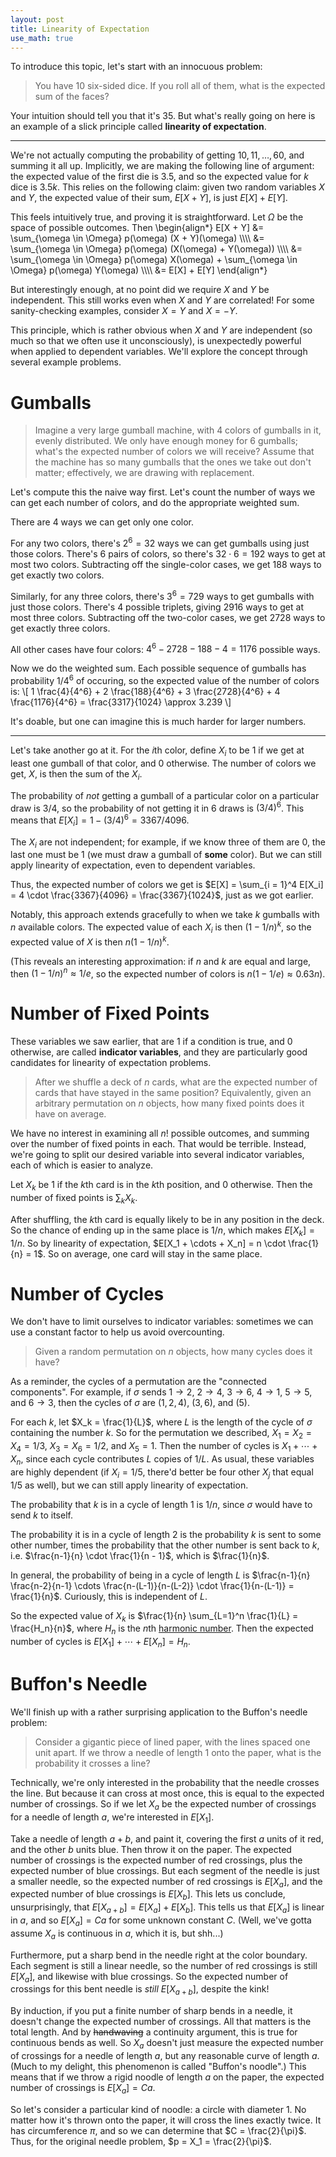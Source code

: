 ```yaml
---
layout: post
title: Linearity of Expectation
use_math: true
---
```

<div style="display: none;">
$\newcommand{\RR}{\Bbb R}$
</div>

To introduce this topic, let's start with an innocuous problem:

> You have $10$ six-sided dice. If you roll all of them, what is the expected sum of the faces?

Your intuition should tell you that it's $35$. But what's really going on here is an example of a slick principle called **linearity of expectation**.

<!--more-->
---

We're not actually computing the probability of getting $10, 11, \ldots, 60$, and summing it all up. Implicitly, we are making the following line of argument: the expected value of the first die is $3.5$, and so the expected value for $k$ dice is $3.5k$. This relies on the following claim: given two random variables $X$ and $Y$, the expected value of their sum, $E[X + Y]$, is just $E[X] + E[Y]$.

This feels intuitively true, and proving it is straightforward. Let $\Omega$ be the space of possible outcomes. Then
\begin{align\*}
E[X + Y] &= \sum_{\omega \in \Omega} p(\omega) (X + Y)(\omega) \\\\\\\\
&= \sum_{\omega \in \Omega} p(\omega) (X(\omega) + Y(\omega)) \\\\\\\\
&= \sum_{\omega \in \Omega} p(\omega) X(\omega) + \sum_{\omega \in \Omega} p(\omega) Y(\omega) \\\\\\\\
&= E[X] + E[Y]
\end{align\*}

But interestingly enough, at no point did we require $X$ and $Y$ be independent. This still works even when $X$ and $Y$ are correlated! For some sanity-checking examples, consider $X = Y$ and $X = -Y$.

This principle, which is rather obvious when $X$ and $Y$ are independent (so much so that we often use it unconsciously), is unexpectedly powerful when applied to dependent variables. We'll explore the concept through several example problems.


# Gumballs

> Imagine a very large gumball machine, with $4$ colors of gumballs in it, evenly distributed. We only have enough money for $6$ gumballs; what's the expected number of colors we will receive? Assume that the machine has so many gumballs that the ones we take out don't matter; effectively, we are drawing with replacement.

Let's compute this the naive way first. Let's count the number of ways we can get each number of colors, and do the appropriate weighted sum.

There are $4$ ways we can get only one color.

For any two colors, there's $2^6 = 32$ ways we can get gumballs using just those colors. There's $6$ pairs of colors, so there's $32 \cdot 6 = 192$ ways to get at most two colors. Subtracting off the single-color cases, we get $188$ ways to get exactly two colors.

Similarly, for any three colors, there's $3^6 = 729$ ways to get gumballs with just those colors. There's $4$ possible triplets, giving $2916$ ways to get at most three colors. Subtracting off the two-color cases, we get $2728$ ways to get exactly three colors.

All other cases have four colors: $4^6 - 2728 - 188 - 4 = 1176$ possible ways.

Now we do the weighted sum. Each possible sequence of gumballs has probability $1/4^6$ of occuring, so the expected value of the number of colors is:
\\[ 1 \frac{4}{4^6} + 2 \frac{188}{4^6} + 3 \frac{2728}{4^6} + 4 \frac{1176}{4^6} = \frac{3317}{1024} \approx 3.239 \\]

It's doable, but one can imagine this is much harder for larger numbers.

---

Let's take another go at it. For the $i$th color, define $X_i$ to be $1$ if we get at least one gumball of that color, and $0$ otherwise. The number of colors we get, $X$, is then the sum of the $X_i$.

The probability of *not* getting a gumball of a particular color on a particular draw is $3/4$, so the probability of not getting it in $6$ draws is $(3/4)^6$. This means that $E[X_i] = 1 - (3/4)^6 = 3367/4096$.

The $X_i$ are not independent; for example, if we know three of them are $0$, the last one must be $1$ (we must draw a gumball of **some** color). But we can still apply linearity of expectation, even to dependent variables.

Thus, the expected number of colors we get is $E[X] = \sum_{i = 1}^4 E[X_i] = 4 \cdot \frac{3367}{4096} = \frac{3367}{1024}$, just as we got earlier.

Notably, this approach extends gracefully to when we take $k$ gumballs with $n$ available colors. The expected value of each $X_i$ is then $(1 - 1/n)^k$, so the expected value of $X$ is then $n (1 - 1/n)^k$.

(This reveals an interesting approximation: if $n$ and $k$ are equal and large, then $(1 - 1/n)^n \approx 1/e$, so the expected number of colors is $n(1 - 1/e) \approx 0.63n$).


# Number of Fixed Points

These variables we saw earlier, that are $1$ if a condition is true, and $0$ otherwise, are called **indicator variables**, and they are particularly good candidates for linearity of expectation problems.

> After we shuffle a deck of $n$ cards, what are the expected number of cards that have stayed in the same position? Equivalently, given an arbitrary permutation on $n$ objects, how many fixed points does it have on average.

We have no interest in examining all $n!$ possible outcomes, and summing over the number of fixed points in each. That would be terrible. Instead, we're going to split our desired variable into several indicator variables, each of which is easier to analyze.

Let $X_k$ be $1$ if the $k$th card is in the $k$th position, and $0$ otherwise. Then the number of fixed points is $\sum_k X_k$.

After shuffling, the $k$th card is equally likely to be in any position in the deck. So the chance of ending up in the same place is $1/n$, which makes $E[X_k] = 1/n$. So by linearity of expectation, $E[X_1 + \cdots + X_n] = n \cdot \frac{1}{n} = 1$. So on average, one card will stay in the same place.


# Number of Cycles

We don't have to limit ourselves to indicator variables: sometimes we can use a constant factor to help us avoid overcounting.

> Given a random permutation on $n$ objects, how many cycles does it have?

As a reminder, the cycles of a permutation are the "connected components". For example, if $\sigma$ sends $1 \to 2$, $2 \to 4$, $3 \to 6$, $4 \to 1$, $5 \to 5$, and $6 \to 3$, then the cycles of $\sigma$ are $(1, 2, 4)$, $(3, 6)$, and $(5)$.

For each $k$, let $X_k = \frac{1}{L}$, where $L$ is the length of the cycle of $\sigma$ containing the number $k$. So for the permutation we described, $X_1 = X_2 = X_4 = 1/3$, $X_3 = X_6 = 1/2$, and $X_5 = 1$. Then the number of cycles is $X_1 + \cdots + X_n$, since each cycle contributes $L$ copies of $1/L$. As usual, these variables are highly dependent (if $X_i = 1/5$, there'd better be four other $X_j$ that equal $1/5$ as well), but we can still apply linearity of expectation.

The probability that $k$ is in a cycle of length $1$ is $1/n$, since $\sigma$ would have to send $k$ to itself.

The probability it is in a cycle of length $2$ is the probability $k$ is sent to some other number, times the probability that the other number is sent back to $k$, i.e. $\frac{n-1}{n} \cdot \frac{1}{n - 1}$, which is $\frac{1}{n}$.

In general, the probability of being in a cycle of length $L$ is $\frac{n-1}{n} \frac{n-2}{n-1} \cdots \frac{n-(L-1)}{n-(L-2)} \cdot \frac{1}{n-(L-1)} = \frac{1}{n}$. Curiously, this is independent of $L$.

So the expected value of $X_k$ is $\frac{1}{n} \sum_{L=1}^n \frac{1}{L} = \frac{H_n}{n}$, where $H_n$ is the $n$th [harmonic number](https://en.wikipedia.org/wiki/Harmonic_number). Then the expected number of cycles is $E[X_1] + \cdots + E[X_n] = H_n$.


# Buffon's Needle

We'll finish up with a rather surprising application to the Buffon's needle problem:

> Consider a gigantic piece of lined paper, with the lines spaced one unit apart. If we throw a needle of length $1$ onto the paper, what is the probability it crosses a line?

Technically, we're only interested in the probability that the needle crosses the line. But because it can cross at most once, this is equal to the expected number of crossings. So if we let $X_a$ be the expected number of crossings for a needle of length $a$, we're interested in $E[X_1]$.

Take a needle of length $a + b$, and paint it, covering the first $a$ units of it red, and the other $b$ units blue. Then throw it on the paper. The expected number of crossings is the expected number of red crossings, plus the expected number of blue crossings. But each segment of the needle is just a smaller needle, so the expected number of red crossings is $E[X_a]$, and the expected number of blue crossings is $E[X_b]$. This lets us conclude, unsurprisingly, that $E[X_{a+b}] = E[X_a] + E[X_b]$. This tells us that $E[X_a]$ is linear in $a$, and so $E[X_a] = Ca$ for some unknown constant $C$. (Well, we've gotta assume $X_a$ is continuous in $a$, which it is, but shh...)

Furthermore, put a sharp bend in the needle right at the color boundary. Each segment is still a linear needle, so the number of red crossings is still $E[X_a]$, and likewise with blue crossings. So the expected number of crossings for this bent needle is *still* $E[X_{a+b}]$, despite the kink!

By induction, if you put a finite number of sharp bends in a needle, it doesn't change the expected number of crossings. All that matters is the total length. And by <s>handwaving</s> a continuity argument, this is true for continuous bends as well. So $X_a$ doesn't just measure the expected number of crossings for a needle of length $a$, but any reasonable curve of length $a$. (Much to my delight, this phenomenon is called "Buffon's noodle".) This means that if we throw a rigid noodle of length $a$ on the paper, the expected number of crossings is $E[X_a] = Ca$.

So let's consider a particular kind of noodle: a circle with diameter $1$. No matter how it's thrown onto the paper, it will cross the lines exactly twice. It has circumference $\pi$, and so we can determine that $C = \frac{2}{\pi}$. Thus, for the original needle problem, $p = X_1 = \frac{2}{\pi}$.